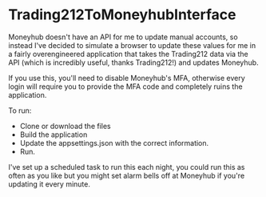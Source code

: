 # Trading212ToMoneyhubInterface

Moneyhub doesn't have an API for me to update manual accounts, so instead I've decided to simulate a browser to update these values for me in a fairly overengineered application that takes the Trading212 data via the API (which is incredibly useful, thanks Trading212!) and updates Moneyhub. 

If you use this, you'll need to disable Moneyhub's MFA, otherwise every login will require you to provide the MFA code and completely ruins the application. 

To run: 
- Clone or download the files
- Build the application
- Update the appsettings.json with the correct information. 
- Run. 

I've set up a scheduled task to run this each night, you could run this as often as you like but you might set alarm bells off at Moneyhub if you're updating it every minute. 